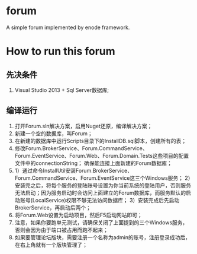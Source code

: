 ﻿forum
=====

A simple forum implemented by enode framework.

How to run this forum
======================

先决条件
--------
1. Visual Studio 2013 + Sql Server数据库;

编译运行
--------
1. 打开Forum.sln解决方案，启用Nuget还原，编译解决方案；
2. 新建一个空的数据库，叫Forum；
3. 在新建的数据库中运行Scripts目录下的InstallDB.sql脚本，创建所有的表；
4. 修改Forum.BrokerService、Forum.CommandService、Forum.EventService、Forum.Web、Forum.Domain.Tests这些项目的配置文件中的connectionString；
   确保能连接上面新建的Forum数据库；
5. 1）通过命令InstallUtil安装Forum.BrokerService、Forum.CommandService、Forum.EventService这三个Windows服务；
   2）安装完之后，将每个服务的登陆账号设置为你当前系统的登陆用户，否则服务无法启动；因为服务启动时会访问上面建立的Forum数据库，而服务默认的启动账号(LocalService)权限不够无法访问数据库；
   3）安装完成后先启动BrokerService，再启动后两个；
6. 将Forum.Web设置为启动项目，然后F5启动网站即可；
7. 注意，如果你要跑单元测试，请确保关闭了上面提到的三个Windows服务，否则会因为由于端口被占用而跑不起来；
8. 如果要管理论坛版块，需要注册一个名称为admin的账号，注册登录成功后，在右上角就有一个版块管理了；
